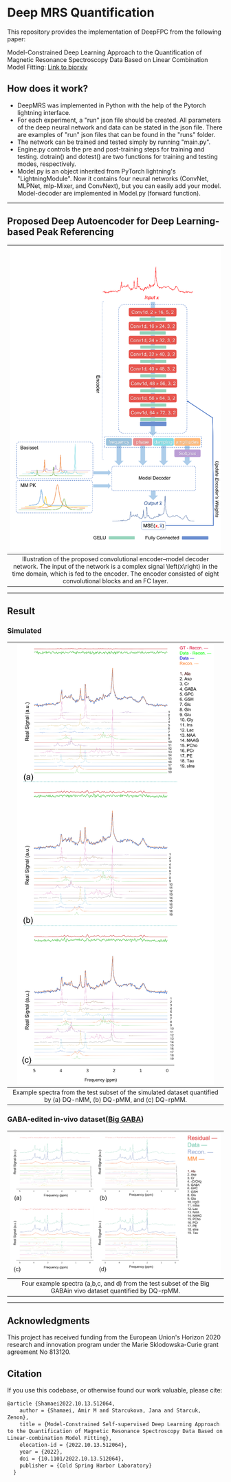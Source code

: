 # Deep MRS Quantification
This repository provides the implementation of DeepFPC from the following paper:

Model-Constrained Deep Learning Approach to the Quantification of Magnetic Resonance Spectroscopy Data Based on Linear Combination Model Fitting: [Link to biorxiv](https://www.biorxiv.org/content/10.1101/2022.10.13.512064v1)

## How does it work?
- DeepMRS was implemented in Python with the help of the Pytorch lightning interface. 
- For each experiment, a "run" json file should be created. All parameters of the deep neural network and data can be stated in the json file.
There are examples of "run" json files that can be found in the "runs" folder.
- The network can be trained and tested simply by running "main.py". 
- Engine.py controls the pre and post-training steps for training and testing. dotrain() and dotest() are two functions for training and testing modes, respectively.
- Model.py is an object inherited from PyTorch lightning's "LightningModule". Now it contains four neural networks (ConvNet, MLPNet, mlp-Mixer, and ConvNext), but you can easily add your model.  Model-decoder are implemented in Model.py (forward function). 
------
## Proposed Deep Autoencoder for Deep Learning-based Peak Referencing
|![img_1.png](images/img_1.png)|
|:--:|
|Illustration of the proposed convolutional encoder–model decoder network. The input of the network is a complex signal \left(x\right) in the time domain, which is fed to the encoder. The encoder consisted of eight convolutional blocks and an FC layer. |
------
## Result
### Simulated
|![img.png](images/img_2.png)|
|:--:|
|Example spectra from the test subset of the simulated dataset quantified by (a) DQ-nMM, (b) DQ-pMM, and (c) DQ-rpMM. |
### GABA-edited in-vivo dataset([Big GABA](https://www.nitrc.org/projects/biggaba/))
|![img.png](images/img_3.png)|
|:--:|
| Four example spectra (a,b,c, and d) from the test subset of the Big GABAin vivo  dataset quantified by DQ-rpMM. |
-----
## Acknowledgments
This project has received funding from the European Union's Horizon 2020 research and innovation program under the Marie Sklodowska-Curie grant agreement No 813120.

## Citation
If you use this codebase, or otherwise found our work valuable, please cite:
```
@article {Shamaei2022.10.13.512064,
	author = {Shamaei, Amir M and Starcukova, Jana and Starcuk, Zenon},
	title = {Model-Constrained Self-supervised Deep Learning Approach to the Quantification of Magnetic Resonance Spectroscopy Data Based on Linear-combination Model Fitting},
	elocation-id = {2022.10.13.512064},
	year = {2022},
	doi = {10.1101/2022.10.13.512064},
	publisher = {Cold Spring Harbor Laboratory}
  }

```
